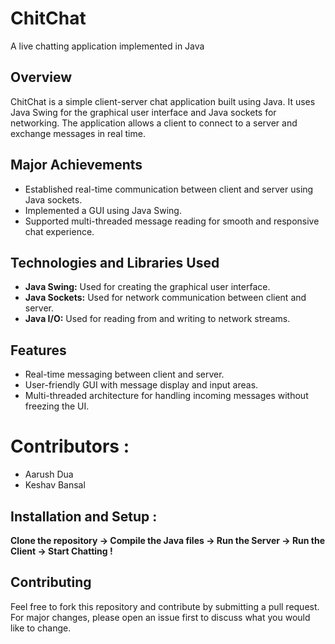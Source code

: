 # ChitChat
A live chatting application implemented in Java

## Overview
ChitChat is a simple client-server chat application built using Java. It uses Java Swing for the graphical user interface and Java sockets for networking. The application allows a client to connect to a server and exchange messages in real time.

## Major Achievements
- Established real-time communication between client and server using Java sockets.
- Implemented a GUI using Java Swing.
- Supported multi-threaded message reading for smooth and responsive chat experience.

## Technologies and Libraries Used
- **Java Swing:** Used for creating the graphical user interface.
- **Java Sockets:** Used for network communication between client and server.
- **Java I/O:** Used for reading from and writing to network streams.

## Features
- Real-time messaging between client and server.
- User-friendly GUI with message display and input areas.
- Multi-threaded architecture for handling incoming messages without freezing the UI.

# Contributors :
- Aarush Dua
- Keshav Bansal


## Installation and Setup :
 **Clone the repository -> Compile the Java files -> Run the Server -> Run the Client -> Start Chatting !**


## Contributing
Feel free to fork this repository and contribute by submitting a pull request. For major changes, please open an issue first to discuss what you would like to change.


